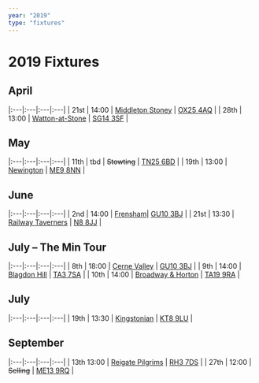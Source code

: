 ```yaml
---
year: "2019"
type: "fixtures"
---
```


# 2019 Fixtures

## April

|:---|:---|:---|:---|
| 21st | 14:00 | [Middleton Stoney](2019-middleton-stoney.md) | [OX25 4AQ](https//goo.gl/maps/2oHFhgW7cVt) |
| 28th | 13:00 | [Watton-at-Stone](2019-watton-at-stone.md) | [SG14 3SF](https://goo.gl/maps/2oHFhgW7cVt) |


## May

|:---|:---|:---|:---|
| 11th | tbd | <del>Stowting</del> | [TN25 6BD](https//goo.gl/maps/5KNmaMe6Wb42) |
| 19th | 13:00 | [Newington](2019-newington.md) | [ME9 8NN](https//goo.gl/maps/2XwQKWc9brr) |

## June

|:---|:---|:---|:---|
| 2nd | 14:00 | [Frensham](2019-frensham)| [GU10 3BJ](https//goo.gl/maps/xBUZvPU1vnK2) |
| 21st | 13:30 | [Railway Taverners](2019-railway-taverners.md) | [N8 8JJ](https//goo.gl/maps/BuCf1MgUwJTViZ4YA) |

## July – The Min Tour

|:---|:---|:---|:---|
| 8th | 18:00 | [Cerne Valley](2019-cerne-valley.md) | [GU10 3BJ](https//goo.gl/maps/xBUZvPU1vnK2) |
| 9th | 14:00 | [Blagdon Hill](2019-blagdon-hill.md) | [TA3 7SA](https//goo.gl/maps/H6iLZLNcja12) |
| 10th | 14:00 | [Broadway & Horton](2019-broadway-and-horton.md) | [TA19 9RA](https//goo.gl/maps/hVamJL8if6v) |

## July

|:---|:---|:---|:---|
| 19th | 13:30 | [Kingstonian](2019-kingstonian.md) | [KT8 9LU](https//goo.gl/maps/4kwjPyThUMkyQfhe8) |

## September

|:---|:---|:---|:---|
| 13th  13:00 | [Reigate Pilgrims](2019-reigate-pilgrims.md) | [RH3 7DS](https//goo.gl/maps/APtKSjuaQ5v) |
| 27th | 12:00 | <del>Selling</del> | [ME13 9RQ](https//goo.gl/maps/QeLhjBkEbJr) |
